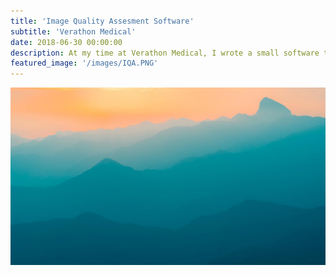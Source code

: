```yaml
---
title: 'Image Quality Assesment Software'
subtitle: 'Verathon Medical'
date: 2018-06-30 00:00:00
description: At my time at Verathon Medical, I wrote a small software that 'grades' images.  The software was run with images from multiple video laryngoscope/broncoscopes to determine a benchmark for image quality.
featured_image: '/images/IQA.PNG'
---
```


![](/images/demo/demo-landscape.jpg)

